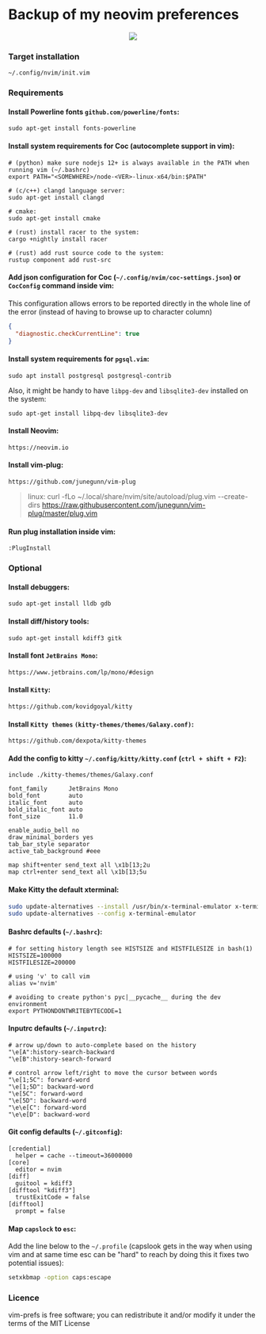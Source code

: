 # Backup of my neovim preferences
<p align="center">
  <img src="data/screenshot.png?v=1"/>
</p>

### Target installation
```
~/.config/nvim/init.vim
```

### Requirements

#### Install Powerline fonts `github.com/powerline/fonts`:
```
sudo apt-get install fonts-powerline
```

#### Install system requirements for Coc (autocomplete support in vim):
```
# (python) make sure nodejs 12+ is always available in the PATH when running vim (~/.bashrc)
export PATH="<SOMEWHERE>/node-<VER>-linux-x64/bin:$PATH"

# (c/c++) clangd language server:
sudo apt-get install clangd 

# cmake:
sudo apt-get install cmake

# (rust) install racer to the system:
cargo +nightly install racer

# (rust) add rust source code to the system:
rustup component add rust-src
```

#### Add json configuration for Coc (`~/.config/nvim/coc-settings.json`) or `CocConfig` command inside vim:

This configuration allows errors to be reported directly in the whole line of the error (instead of having to browse up to character column)
```json
{
  "diagnostic.checkCurrentLine": true
}
```

#### Install system requirements for `pgsql.vim`:
```
sudo apt install postgresql postgresql-contrib
```

Also, it might be handy to have `libpg-dev` and `libsqlite3-dev` installed on the system:
```
sudo apt-get install libpq-dev libsqlite3-dev
```

#### Install Neovim:
```
https://neovim.io
```

#### Install vim-plug:
```
https://github.com/junegunn/vim-plug
```
> linux: curl -fLo ~/.local/share/nvim/site/autoload/plug.vim --create-dirs https://raw.githubusercontent.com/junegunn/vim-plug/master/plug.vim

#### Run plug installation inside vim:
```
:PlugInstall
```

### Optional

#### Install debuggers:
```
sudo apt-get install lldb gdb
```

#### Install diff/history tools:
```
sudo apt-get install kdiff3 gitk
```

####  Install font `JetBrains Mono`:
```
https://www.jetbrains.com/lp/mono/#design
```

####  Install `Kitty`:
```
https://github.com/kovidgoyal/kitty
```

####  Install `Kitty themes` `(kitty-themes/themes/Galaxy.conf)`:
```
https://github.com/dexpota/kitty-themes
```

#### Add the config to kitty `~/.config/kitty/kitty.conf` (`ctrl + shift + F2`):
```
include ./kitty-themes/themes/Galaxy.conf

font_family      JetBrains Mono
bold_font        auto
italic_font      auto
bold_italic_font auto
font_size        11.0

enable_audio_bell no
draw_minimal_borders yes
tab_bar_style separator
active_tab_background #eee

map shift+enter send_text all \x1b[13;2u
map ctrl+enter send_text all \x1b[13;5u
```

#### Make Kitty the default xterminal:
```bash
sudo update-alternatives --install /usr/bin/x-terminal-emulator x-terminal-emulator /usr/bin/kitty 50
sudo update-alternatives --config x-terminal-emulator
```

#### Bashrc defaults (`~/.bashrc`):
```
# for setting history length see HISTSIZE and HISTFILESIZE in bash(1)
HISTSIZE=100000
HISTFILESIZE=200000

# using 'v' to call vim
alias v='nvim'

# avoiding to create python's pyc|__pycache__ during the dev environment
export PYTHONDONTWRITEBYTECODE=1
```

#### Inputrc defaults (`~/.inputrc`):
```
# arrow up/down to auto-complete based on the history
"\e[A":history-search-backward
"\e[B":history-search-forward

# control arrow left/right to move the cursor between words
"\e[1;5C": forward-word
"\e[1;5D": backward-word
"\e[5C": forward-word
"\e[5D": backward-word
"\e\e[C": forward-word
"\e\e[D": backward-word
```

#### Git config defaults (`~/.gitconfig`):
```
[credential]
  helper = cache --timeout=36000000
[core]
  editor = nvim
[diff]
  guitool = kdiff3
[difftool "kdiff3"]
  trustExitCode = false
[difftool]
  prompt = false
```

#### Map `capslock` to `esc`:
Add the line below to the `~/.profile` (capslook gets in the way when using vim and at same time esc can be "hard" to reach by doing this it fixes two potential issues):
```bash
setxkbmap -option caps:escape
```

### Licence
vim-prefs is free software; you can redistribute it and/or modify it under the terms of the MIT License
